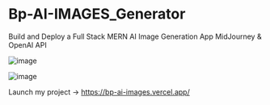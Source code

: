 # Bp-AI-IMAGES_Generator
Build and Deploy a Full Stack MERN AI Image Generation App MidJourney &amp; OpenAI API

![image](https://github.com/BPratap58/Bp-Open-AI/assets/96339656/32be4d6e-28d2-4cd3-887e-b50878918b43)

![image](https://github.com/BPratap58/Bp-Open-AI/assets/96339656/6056aa66-35eb-464a-abcb-b206e700dfef)


Launch my project -> https://bp-ai-images.vercel.app/
